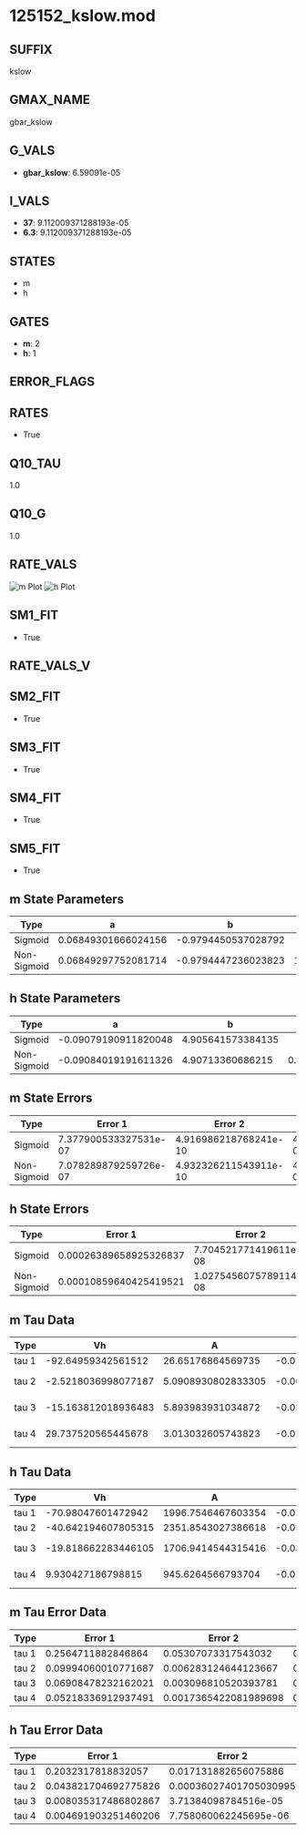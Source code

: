 # 125152_kslow.mod

## SUFFIX

kslow

## GMAX_NAME

gbar_kslow

## G_VALS

- **gbar_kslow**: 6.59091e-05

## I_VALS

- **37**: 9.112009371288193e-05
- **6.3**: 9.112009371288193e-05

## STATES

- m
- h

## GATES

- **m**: 2
- **h**: 1

## ERROR_FLAGS


## RATES

- True

## Q10_TAU

1.0

## Q10_G

1.0

## RATE_VALS

![m Plot](/Users/pbozelos/Dropbox/icg-Chai-Panos/supermodels/output_markdown_files/K/125152_kslow.mod/images/m.png)
![h Plot](/Users/pbozelos/Dropbox/icg-Chai-Panos/supermodels/output_markdown_files/K/125152_kslow.mod/images/h.png)

## SM1_FIT

- True

## RATE_VALS_V

## SM2_FIT

- True

## SM3_FIT

- True

## SM4_FIT

- True

## SM5_FIT

- True

## m State Parameters

| Type | a | b | c | d |
| --- | --- | --- | --- | --- |
| Sigmoid | 0.06849301666024156 | -0.9794450537028792 |
| Non-Sigmoid | 0.06849297752081714 | -0.9794447236023823 | 1.0000002712533165 | -1.7535619266243335e-07 |

## h State Parameters

| Type | a | b | c | d |
| --- | --- | --- | --- | --- |
| Sigmoid | -0.09079190911820048 | 4.905641573384135 |
| Non-Sigmoid | -0.09084019191611326 | 4.90713360686215 | 0.9996314261902922 | -2.0813304862221776e-05 |

## m State Errors

| Type | Error 1 | Error 2 | Error 3 |
| --- | --- | --- | --- |
| Sigmoid | 7.377900533327531e-07 | 4.916986218768241e-10 | 4.978611646824942e-07 |
| Non-Sigmoid | 7.078289879259726e-07 | 4.932326211543911e-10 | 4.776434200122219e-07 |

## h State Errors

| Type | Error 1 | Error 2 | Error 3 |
| --- | --- | --- | --- |
| Sigmoid | 0.00026389658925326837 | 7.704521771419611e-08 | 0.0002013425508865733 |
| Non-Sigmoid | 0.00010859640425419521 | 1.0275456075789114e-08 | 8.285471635506702e-05 |

## m Tau Data

| Type | Vh | A | b1 | b2 | c1 | c2 | d1 | d2 | e1 | e2 |
| --- | --- | --- | --- | --- | --- | --- | --- | --- | --- | --- |
| tau 1 | -92.64959342561512 | 26.65176864569735 | -0.01948251232490329 | 0.01948200893655034 |
| tau 2 | -2.5218036998077187 | 5.0908930802833305 | -0.009015627695369132 | 0.00027660791003494904 | 0.009017879212622185 | -4.207639500031846e-05 |
| tau 3 | -15.163812018936483 | 5.893983931034872 | -0.03193777744328807 | 0.00019897098364866114 | 3.720819683040658e-06 | 0.003031959577775518 | -8.736480365380165e-05 | 1.1900023155782144e-06 |
| tau 4 | 29.737520565445678 | 3.013032605743823 | -0.02450550302807922 | 0.0021655303205505264 | 3.787688718742747e-05 | 1.6872223235604836e-07 | -0.005490585650233194 | -7.376981478961133e-05 | 2.3359652797960006e-06 | 1.3645107621616486e-08 |

## h Tau Data

| Type | Vh | A | b1 | b2 | c1 | c2 | d1 | d2 | e1 | e2 |
| --- | --- | --- | --- | --- | --- | --- | --- | --- | --- | --- |
| tau 1 | -70.98047601472942 | 1996.7546467603354 | -0.016171667379765175 | -0.06513876096144076 |
| tau 2 | -40.642194607805315 | 2351.8543027386618 | -0.03959420282091538 | 0.00022187453008822838 | -0.01970856510243566 | 0.00020074880605768669 |
| tau 3 | -19.818662283446105 | 1706.9414544315416 | -0.031132998155138637 | 8.787894276783108e-05 | 4.200553407904486e-06 | 0.008822766803172705 | 0.00023190967952881427 | -1.6505622662358418e-06 |
| tau 4 | 9.930427186798815 | 945.6264566793704 | -0.015694758844229793 | 0.0005120229227222294 | 2.483982196334648e-06 | -2.2218135762511564e-08 | 0.01569463304026082 | 4.059582790900288e-05 | -1.373941057538127e-06 | 3.1653337701295178e-09 |

## m Tau Error Data

| Type | Error 1 | Error 2 | Error 3 |
| --- | --- | --- | --- |
| tau 1 | 0.2564711882846864 | 0.05307073317543032 | 0.1364229452139059 |
| tau 2 | 0.09994060010771687 | 0.006283124644123667 | 0.053160712142082046 |
| tau 3 | 0.06908478232162021 | 0.003096810520393781 | 0.036747790411901606 |
| tau 4 | 0.05218336912937491 | 0.0017365422081989698 | 0.027757538596934125 |

## h Tau Error Data

| Type | Error 1 | Error 2 | Error 3 |
| --- | --- | --- | --- |
| tau 1 | 0.2032317818832057 | 0.017131882656075886 | 0.06995990102011759 |
| tau 2 | 0.043821704692775826 | 0.00036027401705030995 | 0.015085052615448048 |
| tau 3 | 0.008035317486802867 | 3.71384098784516e-05 | 0.002766053669524031 |
| tau 4 | 0.004691903251460206 | 7.758060062245695e-06 | 0.0016151267485159458 |

